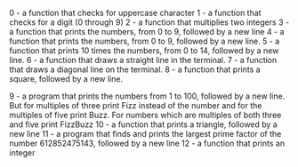 0 - a function that checks for uppercase character
1 - a function that checks for a digit (0 through 9)
2 -  a function that multiplies two integers
3 - a function that prints the numbers, from 0 to 9, followed by a new line
4 - a function that prints the numbers, from 0 to 9, followed by a new line.
5 - a function that prints 10 times the numbers, from 0 to 14, followed by a new line.
6 - a function that draws a straight line in the terminal.
7 - a function that draws a diagonal line on the terminal.
8 - a function that prints a square, followed by a new line.

9 - a program that prints the numbers from 1 to 100, followed by a new line. But for multiples of three print Fizz instead of the number and for the multiples of five print Buzz. For numbers which are multiples of both three and five print FizzBuzz
10 - a function that prints a triangle, followed by a new line
11 - a program that finds and prints the largest prime factor of the number 612852475143, followed by a new line
12 - a function that prints an integer
